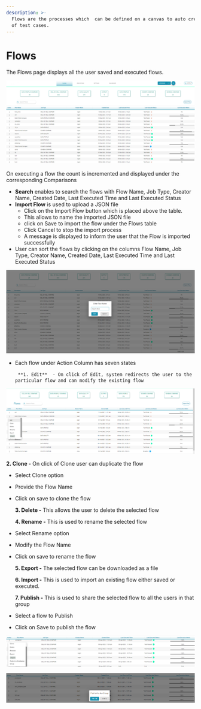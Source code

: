 ```yaml
---
description: >-
  Flows are the processes which  can be defined on a canvas to auto create group
  of test cases.
---
```


# Flows

The Flows page displays all the user saved and executed flows.

![Flows](../.gitbook/assets/flows2.png)

On executing a flow the count is incremented and displayed under the corresponding Comparisons

* **Search**  enables to search the flows with Flow Name, Job Type, Creator Name, Created Date,          Last Executed Time and Last Executed Status
* **Import Flow** is used to upload a JSON file
  *  Click on the Import Flow button which is placed above the table. 
  * This allows to name the imported JSON file
  *  click on Save to import the flow under the Flows table
  * Click Cancel to stop the import process 
  * A message is displayed to inform the user that the Flow is imported successfully 
* User can sort the flows by clicking on the columns Flow Name, Job Type, Creator Name, Created Date, Last Executed Time and  Last Executed Status

![Import Flow](../.gitbook/assets/import2.png)

* Each flow under Action Column  has seven states

       **1. Edit**  - On click of Edit, system redirects the user to the particular flow and can modify the existing flow

![Edit Flow](../.gitbook/assets/editflow2.png)

   **2. Clone -** On click of Clone user can duplicate the flow

* Select Clone option
* Provide the Flow Name 
* Click on save to clone the flow       

   **3. Delete -** This allows the user to delete the selected flow

   **4. Rename -** This is used to rename the selected flow  

* Select Rename option 
* Modify the Flow Name
* Click on save to rename the flow

   **5. Export -** The selected flow can be downloaded as a file

   **6. Import -** This is used to import an existing flow either saved or executed.

   **7. Publish -** This is used to share the selected flow to all the users in that group

* Select a flow to Publish 
* Click on Save to publish the flow

![Publish Flow](../.gitbook/assets/publish_flow.png)

![](../.gitbook/assets/publish_group.png)



